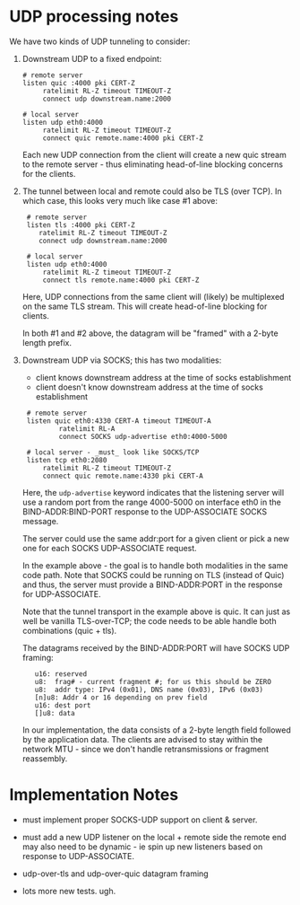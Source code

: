 # UDP processing notes

We have two kinds of UDP tunneling to consider:

1. Downstream UDP to a fixed endpoint:

   ```
   # remote server
   listen quic :4000 pki CERT-Z 
        ratelimit RL-Z timeout TIMEOUT-Z
        connect udp downstream.name:2000 

   # local server
   listen udp eth0:4000
        ratelimit RL-Z timeout TIMEOUT-Z
        connect quic remote.name:4000 pki CERT-Z
   ```

   Each new UDP connection from the client will create a new quic
   stream to the remote server - thus eliminating head-of-line
   blocking concerns for the clients.

2. The tunnel between local and remote could also be TLS (over TCP).
   In which case, this looks very much like case #1 above:

   ```
    # remote server
    listen tls :4000 pki CERT-Z 
       ratelimit RL-Z timeout TIMEOUT-Z
       connect udp downstream.name:2000 

    # local server
    listen udp eth0:4000
        ratelimit RL-Z timeout TIMEOUT-Z
        connect tls remote.name:4000 pki CERT-Z
   ```

   Here, UDP connections from the same client will (likely) be
   multiplexed on the same TLS stream. This will create head-of-line
   blocking for clients. 

   In both #1 and #2 above, the datagram will be "framed" with a
   2-byte length prefix.

3. Downstream UDP via SOCKS; this has two modalities:
   - client knows downstream address at the time of socks
     establishment
   - client doesn't know downstream address at the time of socks
     establishment

   ```
    # remote server
    listen quic eth0:4330 CERT-A timeout TIMEOUT-A
            ratelimit RL-A
            connect SOCKS udp-advertise eth0:4000-5000

    # local server - _must_ look like SOCKS/TCP
    listen tcp eth0:2080
        ratelimit RL-Z timeout TIMEOUT-Z
        connect quic remote.name:4330 pki CERT-A
   ```

   Here, the `udp-advertise` keyword indicates that the
   listening server will use a random port from the range
   4000-5000 on interface eth0 in the BIND-ADDR:BIND-PORT
   response to the UDP-ASSOCIATE SOCKS message.

   The server could use the same addr:port for a given client or
   pick a new one for each SOCKS UDP-ASSOCIATE request.

   In the example above - the goal is to handle both modalities
   in the same code path. Note that SOCKS could be running on TLS
   (instead of Quic) and thus, the server must provide a
   BIND-ADDR:PORT in the response for UDP-ASSOCIATE.

   Note that the tunnel transport in the example above is quic. It
   can just as well be vanilla TLS-over-TCP; the code needs to be
   able handle both combinations (quic + tls).

   The datagrams received by the BIND-ADDR:PORT will have SOCKS UDP
   framing:

   ```
      u16: reserved
      u8:  frag# - current fragment #; for us this should be ZERO
      u8:  addr type: IPv4 (0x01), DNS name (0x03), IPv6 (0x03)
      [n]u8: Addr 4 or 16 depending on prev field
      u16: dest port
      []u8: data

   ```

   In our implementation, the data consists of a 2-byte length field
   followed by the application data. The clients are advised to stay
   within the network MTU - since we don't handle retransmissions or
   fragment reassembly.


# Implementation Notes

* must implement proper SOCKS-UDP support on client & server.

* must add a new UDP listener on the local + remote side
  the remote end may also need to be dynamic - ie spin up new
  listeners based on response to UDP-ASSOCIATE.

* udp-over-tls and udp-over-quic datagram framing

* lots more new tests. ugh.

